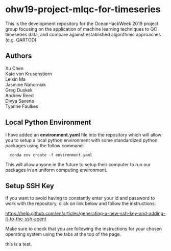 # ohw19-project-mlqc-for-timeseries

This is the development repository for the OceanHackWeek 2019 project group focusing on the application of machine learning techniques to QC timeseries data, and compare against established algorithmic approaches (e.g. QARTOD)

## Authors
Xu Chen<br>
Kate von Krusenstiern<br>
Leixin Ma<br>
Jasmine Nahorniak<br>
Greg Duskek<br>
Andrew Reed<br>
Divya Saxena<br>
Tyanne Faulkes<br>

## Local Python Environment
I have added an **environment.yaml** file into the repository which will allow you to setup a local python environment with some standardized python packages using the follow command:

      conda env create -f environment.yaml

This will allow anyone in the future to setup their computer to run our packages in an uniform computing environment.

## Setup SSH Key
If you want to avoid having to constantly enter your id and password to work with the repository, click on link below and follow the instructions:

  https://help.github.com/en/articles/generating-a-new-ssh-key-and-adding-it-to-the-ssh-agent

Make sure to check that you are following the instructions for your chosen operating system using the tabs at the top of the page.

this is a test.

